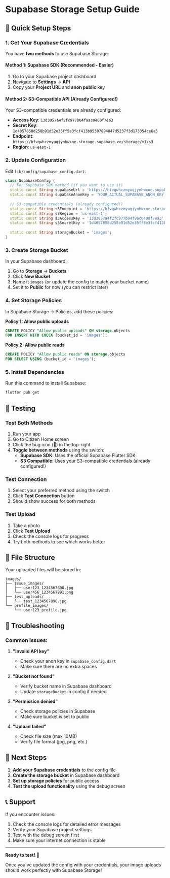 # Supabase Storage Setup Guide

## 🚀 Quick Setup Steps

### 1. Get Your Supabase Credentials

You have **two methods** to use Supabase Storage:

#### Method 1: Supabase SDK (Recommended - Easier)
1. Go to your Supabase project dashboard
2. Navigate to **Settings** → **API**
3. Copy your **Project URL** and **anon public** key

#### Method 2: S3-Compatible API (Already Configured!)
Your S3-compatible credentials are already configured:
- **Access Key**: `13d3957a4f2fc977b04f9ac0400f7ea3`
- **Secret Key**: `1d4057858d258b91d52e35ff5e3fcf413b95307894847d5237f3d173354ce6a5`
- **Endpoint**: `https://hfvgwhczmyuqjynhwxne.storage.supabase.co/storage/v1/s3`
- **Region**: `us-east-1`

### 2. Update Configuration

Edit `lib/config/supabase_config.dart`:

```dart
class SupabaseConfig {
  // For Supabase SDK method (if you want to use it)
  static const String supabaseUrl = 'https://hfvgwhczmyuqjynhwxne.supabase.co';
  static const String supabaseAnonKey = 'YOUR_ACTUAL_SUPABASE_ANON_KEY_HERE'; // Only needed for SDK method
  
  // S3-compatible credentials (already configured!)
  static const String s3Endpoint = 'https://hfvgwhczmyuqjynhwxne.storage.supabase.co/storage/v1/s3';
  static const String s3Region = 'us-east-1';
  static const String s3AccessKey = '13d3957a4f2fc977b04f9ac0400f7ea3';
  static const String s3SecretKey = '1d4057858d258b91d52e35ff5e3fcf413b95307894847d5237f3d173354ce6a5';
  
  static const String storageBucket = 'images';
}
```

### 3. Create Storage Bucket

In your Supabase dashboard:

1. Go to **Storage** → **Buckets**
2. Click **New Bucket**
3. Name it `images` (or update the config to match your bucket name)
4. Set it to **Public** for now (you can restrict later)

### 4. Set Storage Policies

In Supabase Storage → Policies, add these policies:

**Policy 1: Allow public uploads**
```sql
CREATE POLICY "Allow public uploads" ON storage.objects
FOR INSERT WITH CHECK (bucket_id = 'images');
```

**Policy 2: Allow public reads**
```sql
CREATE POLICY "Allow public reads" ON storage.objects
FOR SELECT USING (bucket_id = 'images');
```

### 5. Install Dependencies

Run this command to install Supabase:

```bash
flutter pub get
```

## 🧪 Testing

### Test Both Methods
1. Run your app
2. Go to Citizen Home screen
3. Click the bug icon (🐛) in the top-right
4. **Toggle between methods** using the switch:
   - **Supabase SDK**: Uses the official Supabase Flutter SDK
   - **S3 Compatible**: Uses your S3-compatible credentials (already configured!)

### Test Connection
1. Select your preferred method using the switch
2. Click **Test Connection** button
3. Should show success for both methods

### Test Upload
1. Take a photo
2. Click **Test Upload**
3. Check the console logs for progress
4. Try both methods to see which works better

## 📁 File Structure

Your uploaded files will be stored in:
```
images/
├── issue_images/
│   ├── user123_1234567890.jpg
│   └── user456_1234567891.png
├── test_uploads/
│   └── test_1234567890.jpg
└── profile_images/
    └── user123_profile.jpg
```

## 🔧 Troubleshooting

### Common Issues:

1. **"Invalid API key"**
   - Check your anon key in `supabase_config.dart`
   - Make sure there are no extra spaces

2. **"Bucket not found"**
   - Verify bucket name in Supabase dashboard
   - Update `storageBucket` in config if needed

3. **"Permission denied"**
   - Check storage policies in Supabase
   - Make sure bucket is set to public

4. **"Upload failed"**
   - Check file size (max 10MB)
   - Verify file format (jpg, png, etc.)

## 🎯 Next Steps

1. **Add your Supabase credentials** to the config file
2. **Create the storage bucket** in Supabase dashboard
3. **Set up storage policies** for public access
4. **Test the upload functionality** using the debug screen

## 📞 Support

If you encounter issues:
1. Check the console logs for detailed error messages
2. Verify your Supabase project settings
3. Test with the debug screen first
4. Make sure your internet connection is stable

---

**Ready to test!** 🚀

Once you've updated the config with your credentials, your image uploads should work perfectly with Supabase Storage!
